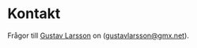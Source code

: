 Kontakt
==============================================

Frågor till [Gustav Larsson](https://github.com/gulr17) on (gustavlarsson@gmx.net).
